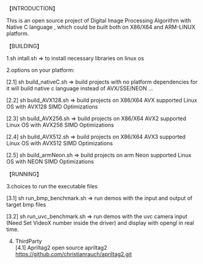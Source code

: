 【INTRODUCTION】

This is an open source project of Digital Image Processing Algorithm with Native C language , which could be built both on X86/X64 and ARM-LINUX platform.

【BUILDING】

1.sh intall.sh => to install necessary libraries on linux os

2.options on your platform:

 [2.1] sh build_nativeC.sh   =>  build projects with no platform dependencies for it will build native c language instead of AVX/SSE/NEON ...
 
 [2.2] sh build_AVX128.sh    =>  build projects on X86/X64 AVX      supported Linux OS with AVX128 SIMD Optimizations

 [2.3] sh build_AVX256.sh    =>  build projects on X86/X64 AVX2     supported Linux OS with AVX256 SIMD Optimizations

 [2.4] sh build_AVX512.sh    =>  build projects on X86/X64 AVX3     supported Linux OS with AVX512 SIMD Optimizations

 [2.5] sh build_armNeon.sh   =>  build projects on arm Neon         supported Linux OS with NEON   SIMD Optimizations

【RUNNING】

3.choices to run the executable files

 [3.1] sh run_bmp_benchmark.sh  =>   run demos with the input and output of target bmp files
 
 [3.2] sh run_uvc_benchmark.sh  =>   run demos with the uvc camera input (Need Set VideoX number inside the driver) and display with opengl in real time.

4. ThirdParty  
[4.1] Apriltag2
open source apriltag2 https://github.com/christianrauch/apriltag2.git
